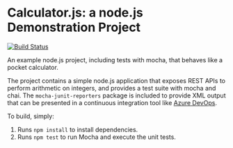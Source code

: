 Calculator.js: a node.js Demonstration Project
==============================================
[![Build Status](https://dev.azure.com/jrroAZ400/Integrating%20External%20Source%20Control%20with%20Azure%20Pipelines/_apis/build/status/rosseboe.calculator?branchName=refs%2Fpull%2F1%2Fmerge)](https://dev.azure.com/jrroAZ400/Integrating%20External%20Source%20Control%20with%20Azure%20Pipelines/_build/latest?definitionId=10&branchName=refs%2Fpull%2F1%2Fmerge)

An example node.js project, including tests with mocha, that behaves like
a pocket calculator.

The project contains a simple node.js application that exposes REST APIs
to perform arithmetic on integers, and provides a test suite with mocha
and chai.  The `mocha-junit-reporters` package is included to provide XML
output that can be presented in a continuous integration tool like
[Azure DevOps](https://azure.com/devops).

To build, simply:

1. Runs `npm install` to install dependencies.
2. Runs `npm test` to run Mocha and execute the unit tests.

